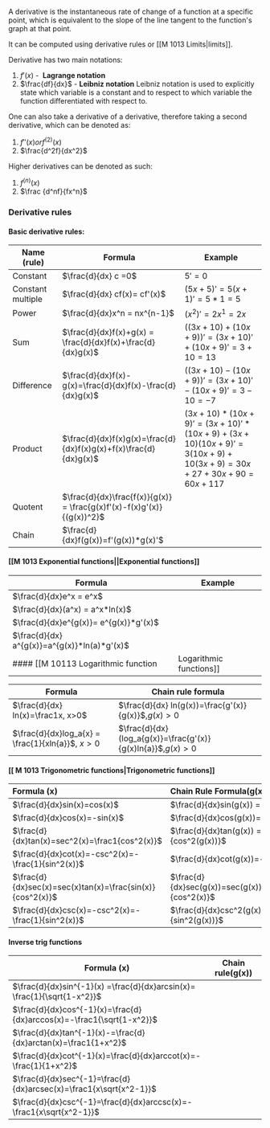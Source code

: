 A derivative is the instantaneous rate of change of a function at a specific point, which is equivalent to the slope of the line tangent to the function's graph at that point.

It can be computed using derivative rules or [[M 1013 Limits|limits]]. 

Derivative has two main notations:
1. $f'(x)$ -  **Lagrange notation**
2. $\frac{df}{dx}$ - **Leibniz notation**
Leibniz notation is used to explicitly state which variable is a constant and to respect to which variable the function differentiated with respect to.

One can also take a derivative of a derivative, therefore taking a second derivative, which can be denoted as:
1. $f''(x) or f^{(2)} (x)$ 
2. $\frac{d^2f}{dx^2}$ 

Higher derivatives can be denoted as such:
 1. $f^{(n)}(x)$
 2. $\frac {d^nf}{fx^n}$
### Derivative rules
#### Basic derivative rules:

| Name (rule)       | Formula                                                                | Example                                                                                                    |
| ----------------- | ---------------------------------------------------------------------- | ---------------------------------------------------------------------------------------------------------- |
| Constant          | $\frac{d}{dx} c =0$                                                    | $5' = 0$                                                                                                   |
| Constant multiple | $\frac{d}{dx} cf(x)= cf'(x)$                                           | $(5x+5)'= 5(x+1)'=5*1=5$                                                                                   |
| Power             | $\frac{d}{dx}x^n = nx^{n-1}$                                           | $(x^2)' = 2x^1 =2x$                                                                                        |
| Sum               | $\frac{d}{dx}f(x)+g(x) = \frac{d}{dx}f(x)+\frac{d}{dx}g(x)$            | $((3x+10)+(10x+9))'=(3x+10)'+(10x+9)'=3+10=13$                                                             |
| Difference        | $\frac{d}{dx}f(x)-g(x)=\frac{d}{dx}f(x)-\frac{d}{dx}g(x)$              | $((3x+10)-(10x+9))'=(3x+10)'-(10x+9)'=3-10=-7$                                                             |
| Product           | $\frac{d}{dx}f(x)g(x)=\frac{d}{dx}f(x)g(x)+f(x)\frac{d}{dx}g(x)$       | $(3x +10)*(10x+9)' = (3x+10)'*(10x+9) + (3x+10)(10x+9)' = 3(10x+9) + 10(3x+9) =30x +27 + 30x+90 = 60x+117$ |
| Quotent           | $\frac{d}{dx}\frac{f(x)}{g(x)} = \frac{g(x)f'(x)-f(x)g'(x)}{(g(x))^2}$ |                                                                                                            |
| Chain             | $\frac{d}{dx}f(g(x))=f'(g(x))*g(x)'$                                   |                                                                                                            |

#### [[M 1013 Exponential functions||Exponential functions]]

| Formula                                      | Example |
| -------------------------------------------- | ------- |
| $\frac{d}{dx}e^x = e^x$                      |         |
| $\frac{d}{dx}(a^x) = a^x*ln(x)$              |         |
| $\frac{d}{dx}e^{g(x)}= e^{g(x)}*g'(x)$       |         |
| $\frac{d}{dx} a^{g(x)}=a^{g(x)}*ln(a)*g'(x)$ |         |
#### [[M 10113 Logarithmic function|Logarithmic functions]]

| Formula                                          | Chain rule formula                                          |
| ------------------------------------------------ | ----------------------------------------------------------- |
| $\frac{d}{dx} ln(x)=\frac1x, x>0$                | $\frac{d}{dx} ln(g(x))=\frac{g'(x)}{g(x)}$,$g(x)>0$         |
| $\frac{d}{dx}log_a{x} = \frac{1}{xln{a}}$, $x>0$ | $\frac{d}{dx}(log_a{g(x)}=\frac{g'(x)}{g(x)ln{a}}$,$g(x)>0$ |

#### [[ M 1013 Trigonometric functions|Trigonometric functions]]

| Formula (x)                                               | Chain Rule Formula(g(x))                                                          |
| :-------------------------------------------------------- | :-------------------------------------------------------------------------------- |
| $\frac{d}{dx}sin(x)=cos(x)$                               | $\frac{d}{dx}sin(g(x)) = cos(g(x))*g'(x)$                                         |
| $\frac{d}{dx}cos(x)=-sin(x)$                              | $\frac{d}{dx}cos(g(x))= -sin(g(x))*g'(x)$                                         |
| $\frac{d}{dx}tan(x)=sec^2(x)=\frac1{cos^2(x)}$            | $\frac{d}{dx}tan(g(x)) = sec^2(g(x))*g'(x) = \frac{g'(x)}{cos^2(g(x))}$           |
| $\frac{d}{dx}cot(x)=-csc^2(x)=-\frac{1}{sin^2(x)}$        | $\frac{d}{dx}cot(g(x))=-csc^2(g(x))*g'(x)$                                        |
| $\frac{d}{dx}sec(x)=sec(x)tan(x)=\frac{sin(x)}{cos^2(x)}$ | $\frac{d}{dx}sec(g(x))=sec(g(x))tan(g(x))*g'(x)=\frac{sin(g(x))*g'(x)}{cos^2(x)}$ |
| $\frac{d}{dx}csc(x)=-csc^2(x)=-\frac{1}{sin^2(x)}$        | $\frac{d}{dx}csc^2(g(x)) = -csc^2(x)*g'(x)=-\frac{g'(x)}{sin^2(g(x))}$            |
#### Inverse trig functions

| Formula (x)                                                              | Chain rule(g(x)) |
| ------------------------------------------------------------------------ | ---------------- |
| $\frac{d}{dx}sin^{-1}(x) =\frac{d}{dx}arcsin(x)= \frac{1}{\sqrt{1-x^2}}$ |                  |
| $\frac{d}{dx}cos^{-1}(x)=\frac{d}{dx}arccos(x)=-\frac1{\sqrt{1-x^2}}$    |                  |
| $\frac{d}{dx}tan^{-1}(x)-=\frac{d}{dx}arctan(x)=\frac1{1+x^2}$           |                  |
| $\frac{d}{dx}cot^{-1}(x)=\frac{d}{dx}arccot(x)=-\frac{1}{1+x^2}$         |                  |
| $\frac{d}{dx}sec^{-1}=\frac{d}{dx}arcsec(x)=\frac1{x\sqrt{x^2-1}}$       |                  |
| $\frac{d}{dx}csc^{-1}=\frac{d}{dx}arccsc(x)=-\frac1{x\sqrt{x^2-1}}$      |                  |

